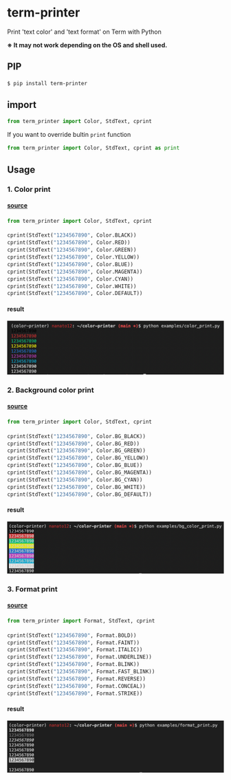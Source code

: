 # term-printer
Print 'text color' and 'text format' on Term with Python

**※ It may not work depending on the OS and shell used.**

## PIP

```bash
$ pip install term-printer
```

## import

```python
from term_printer import Color, StdText, cprint
```

If you want to override bultin `print` function


```python
from term_printer import Color, StdText, cprint as print
```


## Usage

### 1. Color print

#### **[source](./examples/color_print.py)**

```python
from term_printer import Color, StdText, cprint

cprint(StdText("1234567890", Color.BLACK))
cprint(StdText("1234567890", Color.RED))
cprint(StdText("1234567890", Color.GREEN))
cprint(StdText("1234567890", Color.YELLOW))
cprint(StdText("1234567890", Color.BLUE))
cprint(StdText("1234567890", Color.MAGENTA))
cprint(StdText("1234567890", Color.CYAN))
cprint(StdText("1234567890", Color.WHITE))
cprint(StdText("1234567890", Color.DEFAULT))
```

#### result

<img src="https://raw.githubusercontent.com/nanato12/term-printer/main/docs/images/examples_color_print_result.png">

### 2. Background color print

#### **[source](./examples/bg_color_print.py)**

```python
from term_printer import Color, StdText, cprint

cprint(StdText("1234567890", Color.BG_BLACK))
cprint(StdText("1234567890", Color.BG_RED))
cprint(StdText("1234567890", Color.BG_GREEN))
cprint(StdText("1234567890", Color.BG_YELLOW))
cprint(StdText("1234567890", Color.BG_BLUE))
cprint(StdText("1234567890", Color.BG_MAGENTA))
cprint(StdText("1234567890", Color.BG_CYAN))
cprint(StdText("1234567890", Color.BG_WHITE))
cprint(StdText("1234567890", Color.BG_DEFAULT))
```

#### result

<img src="https://raw.githubusercontent.com/nanato12/term-printer/main/docs/images/examples_bg_color_print_result.png">

### 3. Format print

#### **[source](./examples/format_print.py)**

```python
from term_printer import Format, StdText, cprint

cprint(StdText("1234567890", Format.BOLD))
cprint(StdText("1234567890", Format.FAINT))
cprint(StdText("1234567890", Format.ITALIC))
cprint(StdText("1234567890", Format.UNDERLINE))
cprint(StdText("1234567890", Format.BLINK))
cprint(StdText("1234567890", Format.FAST_BLINK))
cprint(StdText("1234567890", Format.REVERSE))
cprint(StdText("1234567890", Format.CONCEAL))
cprint(StdText("1234567890", Format.STRIKE))
```

#### result

<img src="https://raw.githubusercontent.com/nanato12/term-printer/main/docs/images/examples_format_print_result.png">
